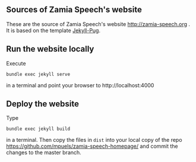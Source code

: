 Sources of Zamia Speech's website
---

These are the source of Zamia Speech's website
http://zamia-speech.org . It is based on the template
[Jekyll-Pug](https://jekyll-pug.dougie.io/).


## Run the website locally

Execute

    bundle exec jekyll serve

in a terminal and point your browser to http://localhost:4000


## Deploy the website

Type

    bundle exec jekyll build

in a terminal. Then copy the files in `dist` into your local copy of
the repo https://github.com/mpuels/zamia-speech-homepage/ and commit
the changes to the master branch.

